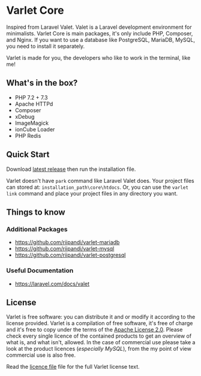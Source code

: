 # Varlet Core

Inspired from Laravel Valet. Valet is a Laravel development environment for minimalists. Varlet Core is main
packages, it's only include PHP, Composer, and Nginx. If you want to use a database like PostgreSQL, MariaDB,
MySQL, you need to install it separately.

Varlet is made for you, the developers who like to work in the terminal, like me!

## What's in the box?

- PHP 7.2 + 7.3
- Apache HTTPd
- Composer
- xDebug
- ImageMagick
- ionCube Loader
- PHP Redis

## Quick Start

Download [latest release](https://github.com/riipandi/varlet-core/releases) then run the installation file.

Varlet doesn't have `park` command like Laravel Valet does. Your project files can stored at:
`installation_path\core\htdocs`. Or, you can use the `varlet link` command and place your project
files in any directory you want.

<!-- ## Varlet Commands

| Command                      | Description
| :--------------------------- | :----------
| varlet link                  | Create virtualhost and serving the site.
| varlet link-secure           | Create virtualhost and serving the site with https.
| varlet unlink                | Remove virtualhost.
| varlet unlink-secure         | Remove https virtualhost.
| varlet forget                | Remove both of virtualhost http and https.
| varlet start                 | Start Nginx + PHP-FPM services.
| varlet log                   | View a list of logs which are written by Varlet's services.
| varlet stop                  | Stop Nginx + PHP-FPM services.
| varlet restart               | Restart Nginx + PHP-FPM services.
| varlet status                | View site link status.
| varlet service-status        | View Nginx and PHP-FPM services status.
| varlet switch-php _version_  | Switch the default PHP version (version: 7.4/7.3/7.2). -->

## Things to know

### Additional Packages

- <https://github.com/riipandi/varlet-mariadb>
- <https://github.com/riipandi/varlet-mysql>
- <https://github.com/riipandi/varlet-postgresql>
<!-- - <https://github.com/riipandi/varlet-mongodb> -->
<!-- - <https://github.com/riipandi/varlet-redis> -->

### Useful Documentation

- <https://laravel.com/docs/valet>

## License

Varlet is free software: you can distribute it and or modify it according to the license provided.
Varlet is a compilation of free software, it's free of charge and it's free to copy under the terms
of the [Apache License 2.0](https://choosealicense.com/licenses/apache-2.0/). Please check every
single licence of the contained products to get an overview of what is, and what isn't, allowed.
In the case of commercial use please take a look at the product licences (_especially MySQL_),
from the my point of view commercial use is also free.

Read the [licence file](./license.txt) file for the full Varlet license text.
